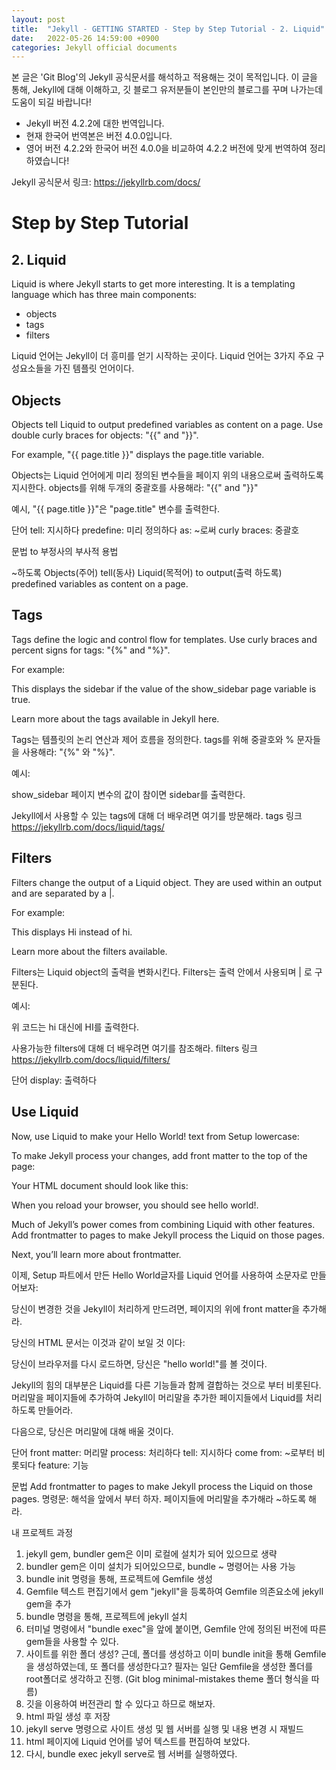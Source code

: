 ```yaml
---
layout: post
title:  "Jekyll - GETTING STARTED - Step by Step Tutorial - 2. Liquid"
date:   2022-05-26 14:59:00 +0900
categories: Jekyll official documents
---
```

본 글은 'Git Blog'의 Jekyll 공식문서를 해석하고 적용해는 것이 목적입니다.
이 글을 통해, Jekyll에 대해 이해하고, 깃 블로그 유저분들이 본인만의 블로그를 꾸며 나가는데 도움이 되길 바랍니다!
* Jekyll 버전 4.2.2에 대한 번역입니다.
* 현재 한국어 번역본은 버전 4.0.0입니다. 
* 영어 버전 4.2.2와 한국어 버전 4.0.0을 비교하여 4.2.2 버전에 맞게 번역하여 정리하였습니다!

Jekyll 공식문서 링크: 
    https://jekyllrb.com/docs/

# Step by Step Tutorial

## 2. Liquid
Liquid is where Jekyll starts to get more interesting. It is a templating language which has three main components:
* objects
* tags
* filters

Liquid 언어는 Jekyll이 더 흥미를 얻기 시작하는 곳이다. Liquid 언어는 3가지 주요 구성요소들을 가진 템플릿 언어이다.

## Objects
Objects tell Liquid to output predefined variables as content on a page. Use double curly braces for objects: "{{" and "}}".

For example, "{{ page.title }}" displays the page.title variable.

Objects는 Liquid 언어에게 미리 정의된 변수들을 페이지 위의 내용으로써 출력하도록 지시한다. objects를 위해 두개의 중괄호를 사용해라: "{{" and "}}"

예시, "{{ page.title }}"은 "page.title" 변수를 출력한다.

단어
tell: 지시하다
predefine: 미리 정의하다
as: ~로써
curly braces: 중괄호

문법
to 부정사의 부사적 용법

~하도록
Objects(주어) tell(동사) Liquid(목적어) to output(출력 하도록) predefined variables as content on a page.


## Tags
Tags define the logic and control flow for templates. Use curly braces and percent signs for tags: "{%" and "%}".

For example:
<!--
{% if page.show_sidebar %}
  <div class="sidebar">
    sidebar content
  </div>
{% endif %}
-->

This displays the sidebar if the value of the show_sidebar page variable is true.

Learn more about the tags available in Jekyll here.

Tags는 템플릿의 논리 연산과 제어 흐름을 정의한다. tags를 위해 중괄호와 % 문자들을 사용해라: "{%" 와 "%}".

예시:
<!--
{% if page.show_sidebar %} // page.show_sidebar를 보이면,
  <div class="sidebar">    
    sidebar content        // sidebar의 내용
  </div>
{% endif %}                // 보이지 않으면 종료
-->

show_sidebar 페이지 변수의 값이 참이면 sidebar를 출력한다.

Jekyll에서 사용할 수 있는 tags에 대해 더 배우려면 여기를 방문해라.
tags 링크
https://jekyllrb.com/docs/liquid/tags/


## Filters
Filters change the output of a Liquid object. They are used within an output and are separated by a |.

For example:
<!--
{{ "hi" | capitalize }}
-->
This displays Hi instead of hi.

Learn more about the filters available.

Filters는 Liquid object의 출력을 변화시킨다. Filters는 출력 안에서 사용되며 | 로 구분된다.

예시:
<!--
{{ "hi" | capitalize }} // 아마, 필터의 |로 구분하여 대문자(HI)로 출력을 변화시키는 것 같다.
-->

위 코드는 hi 대신에 HI를 출력한다.

사용가능한 filters에 대해 더 배우려면 여기를 참조해라.
filters 링크
https://jekyllrb.com/docs/liquid/filters/

단어
display: 출력하다

## Use Liquid
Now, use Liquid to make your Hello World! text from Setup lowercase:

<!--
...
<h1>{{ "Hello World!" | downcase }}</h1>
...
-->

To make Jekyll process your changes, add front matter to the top of the page:

<!--
---
"# front matter tells Jekyll to process Liquid"
---
-->

Your HTML document should look like this:

<!--
---
---

<!DOCTYPE html>
<html>
  <head>
    <meta charset="utf-8">
    <title>Home</title>
  </head>
  <body>
    <h1>{{ "Hello World!" | downcase }}</h1>
  </body>
</html>
-->

When you reload your browser, you should see hello world!.

Much of Jekyll’s power comes from combining Liquid with other features. Add frontmatter to pages to make Jekyll process the Liquid on those pages.

Next, you’ll learn more about frontmatter.



이제, Setup 파트에서 만든 Hello World글자를 Liquid 언어를 사용하여 소문자로 만들어보자:
<!--
 ...
<h1>{{ "Hello World!" | downcase }}</h1> // 1. {{}}는 objects, 2. | downcase 는 filters
...
-->

당신이 변경한 것을 Jekyll이 처리하게 만드려면, 페이지의 위에 front matter을 추가해라.

<!--
---
"# 머리말은 Jekyll에게 Liquid를 처리하라고 지시한다"
---
-->

당신의 HTML 문서는 이것과 같이 보일 것 이다:

<!--
---
---

<!DOCTYPE html>
<html>
  <head>
    <meta charset="utf-8">
    <title>Home</title>
  </head>
  <body>
    <h1>{{ "Hello World!" | downcase }}</h1>
  </body>
</html>
-->


당신이 브라우저를 다시 로드하면, 당신은 "hello world!"를 볼 것이다.

Jekyll의 힘의 대부분은 Liquid를 다른 기능들과 함께 결합하는 것으로 부터 비롯된다.
머리말을 페이지들에 추가하여 Jekyll이 머리말을 추가한 페이지들에서 Liquid를 처리하도록 만들어라.

다음으로, 당신은 머리말에 대해 배울 것이다.


단어
front matter: 머리말
process: 처리하다
tell: 지시하다
come from: ~로부터 비롯되다
feature: 기능

문법
Add frontmatter to pages to make Jekyll process the Liquid on those pages.
명령문: 해석을 앞에서 부터 하자. 
페이지들에 머리말을 추가해라 ~하도록 해라.

내 프로젝트 과정
1. jekyll gem, bundler gem은 이미 로컬에 설치가 되어 있으므로 생략
2. bundler gem은 이미 설치가 되어있으므로, bundle ~ 명령어는 사용 가능
3. bundle init 명령을 통해, 프로젝트에 Gemfile 생성
4. Gemfile 텍스트 편집기에서 gem "jekyll"을 등록하여 Gemfile 의존요소에 jekyll gem을 추가
5. bundle 명령을 통해, 프로젝트에 jekyll 설치
6. 터미널 명령에서 "bundle exec"을 앞에 붙이면, Gemfile 안에 정의된 버전에 따른 gem들을 사용할 수 있다.
7. 사이트를 위한 폴더 생성? 근데, 폴더를 생성하고 이미 bundle init을 통해 Gemfile을 생성하였는데, 또 폴더를 생성한다고? 필자는 일단 Gemfile을 생성한 폴더를 root폴더로 생각하고 진행.
    (Git blog minimal-mistakes theme 폴더 형식을 따름)
8. 깃을 이용하여 버전관리 할 수 있다고 하므로 해보자.
9. html 파일 생성 후 저장
10. jekyll serve 명령으로 사이트 생성 및 웹 서버를 실행 및 내용 변경 시 재빌드
11. html 페이지에 Liquid 언어를 넣어 텍스트를 편집하여 보았다.
12. 다시, bundle exec jekyll serve로 웹 서버를 실행하였다.




